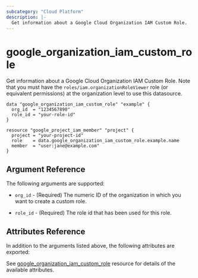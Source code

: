 ```yaml
---
subcategory: "Cloud Platform"
description: |-
  Get information about a Google Cloud Organization IAM Custom Role.
---
```


# google_organization_iam_custom_role

Get information about a Google Cloud Organization IAM Custom Role. Note that you must have the `roles/iam.organizationRoleViewer` role (or equivalent permissions) at the organization level to use this datasource.

```hcl
data "google_organization_iam_custom_role" "example" {
  org_id  = "1234567890"
  role_id = "your-role-id"
}

resource "google_project_iam_member" "project" {
  project = "your-project-id"
  role    = data.google_organization_iam_custom_role.example.name
  member  = "user:jane@example.com"
}
```

## Argument Reference

The following arguments are supported:

* `org_id` - (Required) The numeric ID of the organization in which you want to create a custom role.

* `role_id` - (Required) The role id that has been used for this role.

## Attributes Reference

In addition to the arguments listed above, the following attributes are exported:

See [google_organization_iam_custom_role](https://registry.terraform.io/providers/hashicorp/google/latest/docs/resources/google_organization_iam_custom_role) resource for details of the available attributes.

